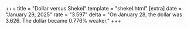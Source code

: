+++
title = "Dollar versus Shekel"
template = "shekel.html"
[extra]
date = "January 29, 2025"
rate = "3.597"
delta = "On January 28, the dollar was 3.626. The dollar became 0.776% weaker."
+++
